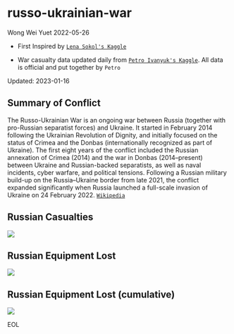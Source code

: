 # russo-ukrainian-war

Wong Wei Yuet 2022-05-26

  - First Inspired by [`Lena Sokol's Kaggle`](https://www.kaggle.com/code/sokolheavy/2022-ukraine-russia-war-visualization)

  - War casualty data updated daily from [`Petro Ivanyuk's Kaggle`](https://www.kaggle.com/datasets/piterfm/2022-ukraine-russian-war). All data is official and put together by `Petro`

Updated: 2023-01-16

## Summary of Conflict

The Russo-Ukrainian War is an ongoing war between Russia (together with pro-Russian separatist forces) and Ukraine. It started in February 2014 following the Ukrainian Revolution of Dignity, and initially focused on the status of Crimea and the Donbas (internationally recognized as part of Ukraine). The first eight years of the conflict included the Russian annexation of Crimea (2014) and the war in Donbas (2014–present) between Ukraine and Russian-backed separatists, as well as naval incidents, cyber warfare, and political tensions. Following a Russian military build-up on the Russia–Ukraine border from late 2021, the conflict expanded significantly when Russia launched a full-scale invasion of Ukraine on 24 February 2022. [`Wikipedia`](https://en.wikipedia.org/wiki/Russo-Ukrainian_War#2022_Russian_invasion_of_Ukraine)

## Russian Casualties
![](https://github.com/weiyuet/russo-ukrainian-war/blob/main/figures/russia-losses-personnel.png)

## Russian Equipment Lost
![](https://github.com/weiyuet/russo-ukrainian-war/blob/main/figures/russia-losses-equipment.png)

## Russian Equipment Lost (cumulative)
![](https://github.com/weiyuet/russo-ukrainian-war/blob/main/figures/russia-losses-equipment-cumulative.png)

EOL